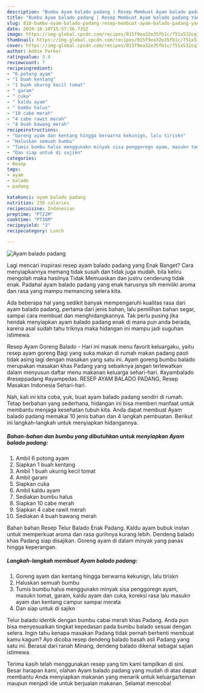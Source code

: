 ```yaml
---
description: "Bumbu Ayam balado padang | Resep Membuat Ayam balado padang Yang Menggugah Selera"
title: "Bumbu Ayam balado padang | Resep Membuat Ayam balado padang Yang Menggugah Selera"
slug: 810-bumbu-ayam-balado-padang-resep-membuat-ayam-balado-padang-yang-menggugah-selera
date: 2020-10-10T15:57:56.735Z
image: https://img-global.cpcdn.com/recipes/015f9ea32e35fb1c/751x532cq70/ayam-balado-padang-foto-resep-utama.jpg
thumbnail: https://img-global.cpcdn.com/recipes/015f9ea32e35fb1c/751x532cq70/ayam-balado-padang-foto-resep-utama.jpg
cover: https://img-global.cpcdn.com/recipes/015f9ea32e35fb1c/751x532cq70/ayam-balado-padang-foto-resep-utama.jpg
author: Addie Parker
ratingvalue: 3.4
reviewcount: 7
recipeingredient:
- "6 potong ayam"
- "1 buah kentang"
- "1 buah ukurng kecil tomat"
- " garam"
- " cuka"
- " kaldu ayam"
- " bumbu halus"
- "10 cabe merah"
- "4 cabe rawit merah"
- "4 buah bawang merah"
recipeinstructions:
- "Goreng ayam dan kentang hingga berwarna kekunign, lalu tiriskn"
- "Haluskan semuah bumbu"
- "Tumis bumbu halus menggunakn minyak sisa penggoregn ayam, masukn tomat, garam, kaldu ayam dan cuka, koreksi rasa lalu masukn ayam dan kentang campur sampai merata"
- "Dan siap untuk di sajikn"
categories:
- Resep
tags:
- ayam
- balado
- padang

katakunci: ayam balado padang 
nutrition: 239 calories
recipecuisine: Indonesian
preptime: "PT22M"
cooktime: "PT36M"
recipeyield: "3"
recipecategory: Lunch

---
```



![Ayam balado padang](https://img-global.cpcdn.com/recipes/015f9ea32e35fb1c/751x532cq70/ayam-balado-padang-foto-resep-utama.jpg)

Lagi mencari inspirasi resep ayam balado padang yang Enak Banget? Cara menyiapkannya memang tidak susah dan tidak juga mudah. bila keliru mengolah maka hasilnya Tidak Memuaskan dan justru cenderung tidak enak. Padahal ayam balado padang yang enak harusnya sih memiliki aroma dan rasa yang mampu memancing selera kita.

Ada beberapa hal yang sedikit banyak mempengaruhi kualitas rasa dari ayam balado padang, pertama dari jenis bahan, lalu pemilihan bahan segar, sampai cara membuat dan menghidangkannya. Tak perlu pusing jika hendak menyiapkan ayam balado padang enak di mana pun anda berada, karena asal sudah tahu triknya maka hidangan ini mampu jadi suguhan istimewa.

Resep Ayam Goreng Balado - Hari ini masak menu favorit keluargaku, yaitu resep ayam goreng Bagi yang suka makan di rumah makan padang pasti tidak asing lagi dengan masakan yang satu ini. Ayam goreng bumbu balado merupakan masakan khas Padang yang sebaiknya jangan terlewatkan dalam menyusun daftar menu makanan keluarga sehari-hari. #ayambalado #reseppadang #ayampedas. RESEP AYAM BALADO PADANG, Resep Masakan Indonesia Sehari-hari.


Nah, kali ini kita coba, yuk, buat ayam balado padang sendiri di rumah. Tetap berbahan yang sederhana, hidangan ini bisa memberi manfaat untuk membantu menjaga kesehatan tubuh kita. Anda dapat membuat Ayam balado padang memakai 10 jenis bahan dan 4 langkah pembuatan. Berikut ini langkah-langkah untuk menyiapkan hidangannya.

<!--inarticleads1-->

##### Bahan-bahan dan bumbu yang dibutuhkan untuk menyiapkan Ayam balado padang:

1. Ambil 6 potong ayam
1. Siapkan 1 buah kentang
1. Ambil 1 buah ukurng kecil tomat
1. Ambil  garam
1. Siapkan  cuka
1. Ambil  kaldu ayam
1. Sediakan  bumbu halus
1. Siapkan 10 cabe merah
1. Siapkan 4 cabe rawit merah
1. Sediakan 4 buah bawang merah


Bahan bahan Resep Telur Balado Enak Padang. Kaldu ayam bubuk instan untuk memperkuat aroma dan rasa gurihnya kurang lebih. Dendeng balado khas Padang siap disajikan. Goreng ayam di dalam minyak yang panas hingga keperangan. 

<!--inarticleads2-->

##### Langkah-langkah membuat Ayam balado padang:

1. Goreng ayam dan kentang hingga berwarna kekunign, lalu tiriskn
1. Haluskan semuah bumbu
1. Tumis bumbu halus menggunakn minyak sisa penggoregn ayam, masukn tomat, garam, kaldu ayam dan cuka, koreksi rasa lalu masukn ayam dan kentang campur sampai merata
1. Dan siap untuk di sajikn


Telur balado identik dengan bumbu cabai merah khas Padang. Anda pun bisa menyesuaikan tingkat kepedasan pada bumbu balado sesuai dengan selera. Ingin tahu kenapa masakan Padang tidak pernah berhenti membuat kamu kagum? Ayo dicoba resep dendeng balado basah asli Padang yang satu ini. Berasal dari ranah Minang, dendeng balado dikenal sebagai sajian istimewa. 

Terima kasih telah menggunakan resep yang tim kami tampilkan di sini. Besar harapan kami, olahan Ayam balado padang yang mudah di atas dapat membantu Anda menyiapkan makanan yang menarik untuk keluarga/teman maupun menjadi ide untuk berjualan makanan. Selamat mencoba!
